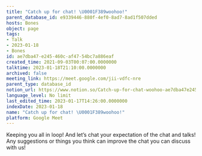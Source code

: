 ```yaml
---
title: "Catch up for chat! \U0001F389woohoo!"
parent_database_id: e9339446-880f-4ef0-8ad7-8ad1f507dded
hosts: Bones
object: page
tags:
- Talk
- 2023-01-18
- Bones
id: ae7dba47-e245-460c-af47-54bc7a886eaf
created_time: 2021-09-03T00:07:00.0000000
talktime: 2023-01-18T21:10:00.0000000
archived: false
meeting_link: https://meet.google.com/jii-vdfc-nre
parent_type: database_id
notion_url: https://www.notion.so/Catch-up-for-chat-woohoo-ae7dba47e245460caf4754bc7a886eaf
language_level: No limit
last_edited_time: 2023-01-17T14:26:00.0000000
indexDate: 2023-01-18
name: "Catch up for chat! \U0001F389woohoo!"
platform: Google Meet
---
```


Keeping you all in loop! And let’s chat your expectation of the chat and talks!
Any suggestions or things you think can improve the chat you can discuss with us!





